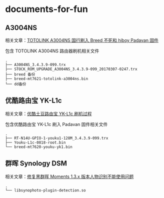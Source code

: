 # documents-for-fun
## A3004NS
相关文章：[TOTOLINK A3004NS 国行刷入 Breed 不死和 hiboy Padavan 固件](https://woodenrobot.me/2019/09/17/A3004NS/) 

包含 TOTOLINK A3004NS 路由器刷机相关文件

```
.
├── A3004NS_3.4.3.9-099.trx
├── STOCK_ROM_UPGRADE_A3004NS_3.4.3.9-099_20170307-0247.trx
├── breed 备份
├── breed-mt7621-totolink-a3004ns.bin
└── dd备份
```

## 优酷路由宝 YK-L1c
相关文章：[优酷土豆路由宝 YK-L1c 刷机过程](https://www.sqyai.com/post-562.html)

包含优酷路由宝 YK-L1c 刷入 Padavan 固件相关文件
```
.
├── RT-N14U-GPIO-1-youku1-128M_3.4.3.9-099.trx
├── Youku-L1c-0818-root.bin
└── breed-mt7620-youku-yk1.bin
```

## 群晖 Synology DSM
相关文章：[修复黑群晖 Moments 1.3.x 版本人物识别不能使用问题](https://woodenrobot.me/2019/09/26/fix-moments/)

```
.
└── libsynophoto-plugin-detection.so
```